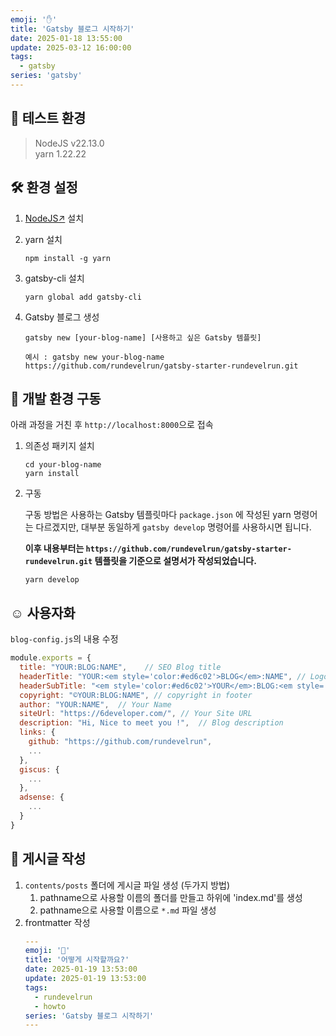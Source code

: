 ```yaml
---
emoji: '✋'
title: 'Gatsby 블로그 시작하기'
date: 2025-01-18 13:55:00
update: 2025-03-12 16:00:00
tags:
  - gatsby
series: 'gatsby'
---
```


## 🧪 테스트 환경

> NodeJS v22.13.0 <br/>
> yarn 1.22.22

## 🛠️ 환경 설정

1. [NodeJS↗](https://nodejs.org/ko/download) 설치
2. yarn 설치
   ```shell
   npm install -g yarn
   ```
3. gatsby-cli 설치
   ```shell
   yarn global add gatsby-cli
   ```
4. Gatsby 블로그 생성

   ```shell
   gatsby new [your-blog-name] [사용하고 싶은 Gatsby 템플릿]

   예시 : gatsby new your-blog-name https://github.com/rundevelrun/gatsby-starter-rundevelrun.git
   ```

## 🚀 개발 환경 구동

아래 과정을 거친 후 `http://localhost:8000`으로 접속

1. 의존성 패키지 설치

   ```shell
   cd your-blog-name
   yarn install
   ```

2. 구동

   구동 방법은 사용하는 Gatsby 템플릿마다 `package.json` 에 작성된 yarn 명령어는 다르겠지만, 대부분 동일하게 `gatsby develop` 명령어를 사용하시면 됩니다.

   **이후 내용부터는 `https://github.com/rundevelrun/gatsby-starter-rundevelrun.git` 템플릿을 기준으로 설명서가 작성되었습니다.**

   ```shell
   yarn develop
   ```

## ☺️ 사용자화

`blog-config.js`의 내용 수정

```javascript
module.exports = {
  title: "YOUR:BLOG:NAME",    // SEO Blog title
  headerTitle: "YOUR:<em style='color:#ed6c02'>BLOG</em>:NAME", // Logo 1
  headerSubTitle: "<em style='color:#ed6c02'>YOUR</em>:BLOG:<em style='color:#ed6c02'>NAME</em>", // Logo 2
  copyright: "©YOUR:BLOG:NAME", // copyright in footer
  author: "YOUR:NAME",  // Your Name
  siteUrl: "https://6developer.com/", // Your Site URL
  description: "Hi, Nice to meet you !",  // Blog description
  links: {
    github: "https://github.com/rundevelrun",
    ...
  },
  giscus: {
    ...
  },
  adsense: {
    ...
  }
}
```

## 📝 게시글 작성

1. `contents/posts` 폴더에 게시글 파일 생성 (두가지 방법)
   1. pathname으로 사용할 이름의 폴더를 만들고 하위에 'index.md'를 생성
   2. pathname으로 사용할 이름으로 `*.md` 파일 생성
2. frontmatter 작성
   ```yaml
   ---
   emoji: '🚀'
   title: '어떻게 시작할까요?'
   date: 2025-01-19 13:53:00
   update: 2025-01-19 13:53:00
   tags:
     - rundevelrun
     - howto
   series: 'Gatsby 블로그 시작하기'
   ---
   ```
